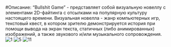 #Описание:
“Bullshit Game” - представляет собой визуальную новеллу c элементами 2D-файтинга с отсылками на популярную культуру настоящего времени. Визуальная новелла - жанр компьютерных игр, текстовый квест, в котором зрителю демонстрируется история при помощи вывода на экран текста, статичных (либо анимированных) изображений, а также звукового и/или музыкального сопровождения.
![1](https://github.com/carlowil/BullShitGame/assets/68204145/cbe78f9a-4b85-4c81-a45a-c1e9a7affd34)
![5](https://github.com/carlowil/BullShitGame/assets/68204145/10c0118b-edcb-46b3-be3b-d3f38002a991)
![11](https://github.com/carlowil/BullShitGame/assets/68204145/c9b0daa8-2456-49df-83f0-5354e2199f0c)
